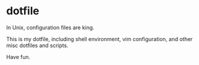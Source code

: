 dotfile
=======

In Unix, configuration files are king.

This is my dotfile, including shell environment, vim
configuration, and other misc dotfiles and scripts.

Have fun.
